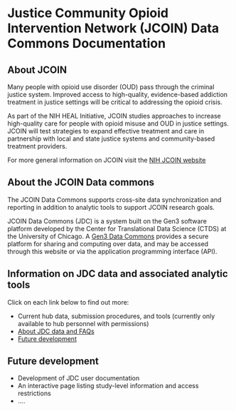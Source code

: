 # Justice Community Opioid Intervention Network (JCOIN) Data Commons Documentation

## About JCOIN

Many people with opioid use disorder (OUD) pass through the criminal justice system. Improved access to high-quality, evidence-based addiction treatment in justice settings will be critical to addressing the opioid crisis.

As part of the NIH HEAL Initiative, JCOIN studies approaches to increase high-quality care for people with opioid misuse and OUD in justice settings. JCOIN will test strategies to expand effective treatment and care in partnership with local and state justice systems and community-based treatment providers.

For more general information on JCOIN visit the [NIH JCOIN website](https://heal.nih.gov/research/research-to-practice/jcoin)


## About the JCOIN Data commons

The JCOIN Data Commons supports cross-site data synchronization and reporting in addition to analytic tools to support JCOIN research goals.

JCOIN Data Commons (JDC) is a system built on the Gen3 software platform developed by the Center for Translational Data Science (CTDS) at the University of Chicago. A [Gen3 Data Commons](https://gen3.org/) provides a secure platform for sharing and computing over data, and may be accessed through this website or via the application programming interface (API).


## Information on JDC data and associated analytic tools

Click on each link below to find out more:

- Current hub data, submission procedures, and tools (currently only available to hub personnel with permissions)
- [About JDC data and FAQs](data/data.md)
- [Future development](future/todos.md)


## Future development
- Development of JDC user documentation
- An interactive page listing study-level information and access restrictions
- ....

